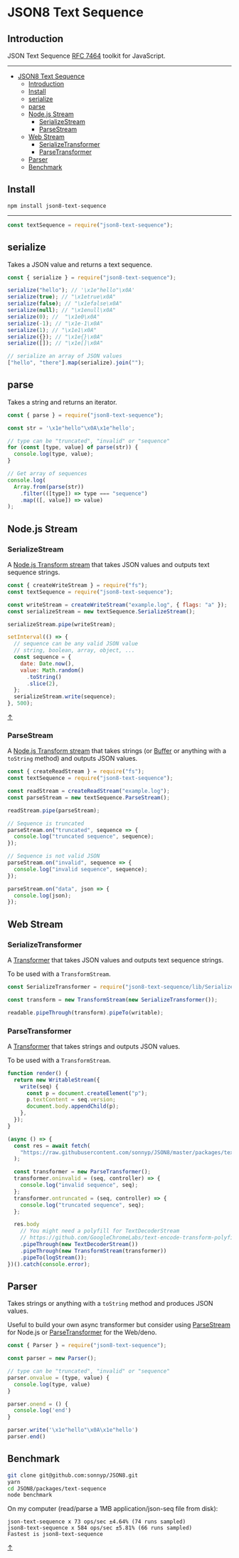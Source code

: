 # JSON8 Text Sequence

## Introduction

JSON Text Sequence [RFC 7464](https://tools.ietf.org/html/rfc7464) toolkit for JavaScript.

---

- [JSON8 Text Sequence](#json8-text-sequence)
  - [Introduction](#introduction)
  - [Install](#install)
  - [serialize](#serialize)
  - [parse](#parse)
  - [Node.js Stream](#nodejs-stream)
    - [SerializeStream](#serializestream)
    - [ParseStream](#parsestream)
  - [Web Stream](#web-stream)
    - [SerializeTransformer](#serializetransformer)
    - [ParseTransformer](#parsetransformer)
  - [Parser](#parser)
  - [Benchmark](#benchmark)

## Install

`npm install json8-text-sequence`

---

```js
const textSequence = require("json8-text-sequence");
```

## serialize

Takes a JSON value and returns a text sequence.

```js
const { serialize } = require("json8-text-sequence");

serialize("hello"); // '\x1e"hello"\x0A'
serialize(true); // "\x1etrue\x0A"
serialize(false); // "\x1efalse\x0A"
serialize(null); // "\x1enull\x0A"
serialize(0); //  "\x1e0\x0A"
serialize(-1); // "\x1e-1\x0A"
serialize(1); // "\x1e1\x0A"
serialize({}); // "\x1e{}\x0A"
serialize([]); // "\x1e[]\x0A"

// serialize an array of JSON values
["hello", "there"].map(serialize).join("");
```

## parse

Takes a string and returns an iterator.

```js
const { parse } = require("json8-text-sequence");

const str = '\x1e"hello"\x0A\x1e"hello';

// type can be "truncated", "invalid" or "sequence"
for (const [type, value] of parse(str)) {
  console.log(type, value);
}

// Get array of sequences
console.log(
  Array.from(parse(str))
    .filter(([type]) => type === "sequence")
    .map(([, value]) => value)
);
```

## Node.js Stream

### SerializeStream

A [Node.js Transform stream](https://nodejs.org/api/stream.html#stream_class_stream_transform) that takes JSON values and outputs text sequence strings.

```js
const { createWriteStream } = require("fs");
const textSequence = require("json8-text-sequence");

const writeStream = createWriteStream("example.log", { flags: "a" });
const serializeStream = new textSequence.SerializeStream();

serializeStream.pipe(writeStream);

setInterval(() => {
  // sequence can be any valid JSON value
  // string, boolean, array, object, ...
  const sequence = {
    date: Date.now(),
    value: Math.random()
      .toString()
      .slice(2),
  };
  serializeStream.write(sequence);
}, 500);
```

[↑](#json8-text-sequence)

### ParseStream

A [Node.js Transform stream](https://nodejs.org/api/stream.html#stream_class_stream_transform) that takes strings (or [Buffer](https://nodejs.org/api/buffer.html) or anything with a `toString` method) and outputs JSON values.

```js
const { createReadStream } = require("fs");
const textSequence = require("json8-text-sequence");

const readStream = createReadStream("example.log");
const parseStream = new textSequence.ParseStream();

readStream.pipe(parseStream);

// Sequence is truncated
parseStream.on("truncated", sequence => {
  console.log("truncated sequence", sequence);
});

// Sequence is not valid JSON
parseStream.on("invalid", sequence => {
  console.log("invalid sequence", sequence);
});

parseStream.on("data", json => {
  console.log(json);
});
```

## Web Stream

### SerializeTransformer

A [Transformer](https://streams.spec.whatwg.org/#ts-model) that takes JSON values and outputs text sequence strings.

To be used with a `TransformStream`.

```js
const SerializeTransformer = require("json8-text-sequence/lib/SerializeTransformer");

const transform = new TransformStream(new SerializeTransformer());

readable.pipeThrough(transform).pipeTo(writable);
```

### ParseTransformer

A [Transformer](https://streams.spec.whatwg.org/#ts-model) that takes strings and outputs JSON values.

To be used with a `TransformStream`.

```js
function render() {
  return new WritableStream({
    write(seq) {
      const p = document.createElement("p");
      p.textContent = seq.version;
      document.body.appendChild(p);
    },
  });
}

(async () => {
  const res = await fetch(
    "https://raw.githubusercontent.com/sonnyp/JSON8/master/packages/text-sequence/benchmark/data.jts"
  );

  const transformer = new ParseTransformer();
  transformer.oninvalid = (seq, controller) => {
    console.log("invalid sequence", seq);
  };
  transformer.ontruncated = (seq, controller) => {
    console.log("truncated sequence", seq);
  };

  res.body
    // You might need a polyfill for TextDecoderStream
    // https://github.com/GoogleChromeLabs/text-encode-transform-polyfill
    .pipeThrough(new TextDecoderStream())
    .pipeThrough(new TransformStream(transformer))
    .pipeTo(logStream());
})().catch(console.error);
```

## Parser

Takes strings or anything with a `toString` method and produces JSON values.

Useful to build your own async transformer but consider using [ParseStream](#ParseStream) for Node.js or [ParseTransformer](#ParseTransformer) for the Web/deno.

```js
const { Parser } = require("json8-text-sequence");

const parser = new Parser();

// type can be "truncated", "invalid" or "sequence"
parser.onvalue = (type, value) {
  console.log(type, value)
}

parser.onend = () {
  console.log('end')
}

parser.write('\x1e"hello"\x0A\x1e"hello')
parser.end()
```

## Benchmark

```sh
git clone git@github.com:sonnyp/JSON8.git
yarn
cd JSON8/packages/text-sequence
node benchmark
```

On my computer (read/parse a 1MB application/json-seq file from disk):

```
json-text-sequence x 73 ops/sec ±4.64% (74 runs sampled)
json8-text-sequence x 584 ops/sec ±5.81% (66 runs sampled)
Fastest is json8-text-sequence
```

[↑](#json8-text-sequence)
